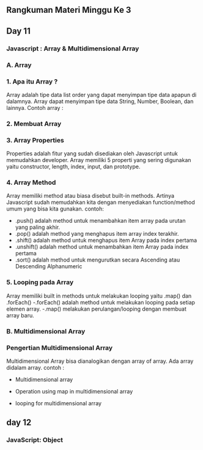 ## Rangkuman Materi Minggu Ke 3
## Day 11
### Javascript : Array & Multidimensional Array
### A. Array
### 1. Apa itu Array ?
Array adalah tipe data list order yang dapat menyimpan tipe data apapun di dalamnya. Array dapat menyimpan tipe data String, Number, Boolean, dan lainnya.
Contoh array :

### 2. Membuat Array
### 3. Array Properties
Properties adalah fitur yang sudah disediakan oleh Javascript untuk memudahkan developer.
Array memiliki 5 properti yang sering digunakan yaitu constructor, length, index, input, dan prototype.

### 4. Array Method
Array memiliki method atau biasa disebut built-in methods. Artinya Javascript sudah memudahkan kita dengan menyediakan function/method umum yang bisa kita gunakan.
contoh:
- .push() adalah method untuk menambahkan item  array pada urutan yang paling akhir.
- .pop() adalah method yang menghapus item array index terakhir.
- .shift() adalah method untuk menghapus item Array pada index pertama
- .unshift() adalah method untuk menambahkan item Array pada index pertama
- .sort() adalah method untuk mengurutkan secara Ascending atau Descending Alphanumeric

### 5. Looping pada Array
Array memiliki built in methods untuk melakukan looping yaitu .map() dan .forEach()
-.forEach() adalah method untuk melakukan looping pada setiap elemen array.
-.map() melakukan perulangan/looping dengan membuat array baru.

### B. Multidimensional Array
### Pengertian Multidimensional Array
Multidimensional Array bisa dianalogikan dengan array of array. Ada array didalam array.
contoh : 
- Multidimensional array

- Operation using map in multidimensional array

- looping for multidimensional array

## day 12
### JavaScript: Object
### 


